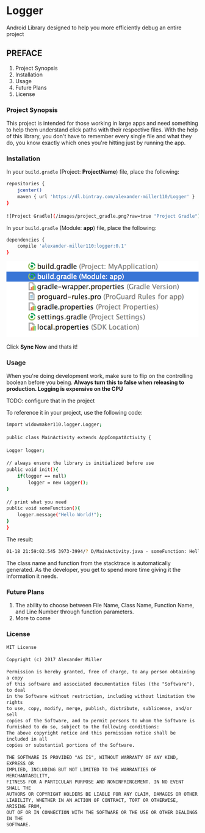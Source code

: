 # Logger
Android Library designed to help you more efficiently debug an entire project

## PREFACE ##
1. Project Synopsis 
2. Installation
3. Usage
4. Future Plans
5. License

### Project Synopsis ###

This project is intended for those working in large apps and need something to help them understand click paths with their respective files. With the help of this library, you don't have to remember every single file and what they do, you know exactly which ones you're hitting just by running the app.

### Installation ###

In your ```build.gradle``` (Project: **ProjectName**) file, place the following:
```sh
repositories { 
    jcenter()
    maven { url 'https://dl.bintray.com/alexander-miller110/Logger' }
}

![Project Gradle](/images/project_gradle.png?raw=true "Project Gradle")

```
In your ```build.gradle``` (Module: **app**) file, place the following:
```sh
dependencies {
    compile 'alexander-miller110:logger:0.1'
}
```
![App Gradle](/images/app_gradle.png?raw=true "App Gradle")

Click **Sync Now** and thats it!

### Usage ###

When you're doing development work, make sure to flip on the controlling boolean before you being. **Always turn this to false when releasing to production. Logging is expensive on the CPU**

TODO: configure that in the project

To reference it in your project, use the following code:
```sh
import widowmaker110.logger.Logger;

public class MainActivity extends AppCompatActivity {

Logger logger;

// always ensure the library is initialized before use
public void init(){
    if(logger == null)
        logger = new Logger();
}

// print what you need
public void someFunction(){
    logger.message("Hello World!");
}
}
```

The result:
```sh
01-18 21:59:02.545 3973-3994/? D/MainActivity.java - someFunction: Hello World!
```

The class name and function from the stacktrace is automatically generated. As the developer, you get to spend more time giving it the information it needs.

### Future Plans ###

1. The ability to choose between File Name, Class Name, Function Name, and Line Number through function parameters.
2. More to come

### License ###
```
MIT License

Copyright (c) 2017 Alexander Miller

Permission is hereby granted, free of charge, to any person obtaining a copy
of this software and associated documentation files (the "Software"), to deal
in the Software without restriction, including without limitation the rights
to use, copy, modify, merge, publish, distribute, sublicense, and/or sell
copies of the Software, and to permit persons to whom the Software is
furnished to do so, subject to the following conditions:
The above copyright notice and this permission notice shall be included in all
copies or substantial portions of the Software.

THE SOFTWARE IS PROVIDED "AS IS", WITHOUT WARRANTY OF ANY KIND, EXPRESS OR
IMPLIED, INCLUDING BUT NOT LIMITED TO THE WARRANTIES OF MERCHANTABILITY,
FITNESS FOR A PARTICULAR PURPOSE AND NONINFRINGEMENT. IN NO EVENT SHALL THE
AUTHORS OR COPYRIGHT HOLDERS BE LIABLE FOR ANY CLAIM, DAMAGES OR OTHER
LIABILITY, WHETHER IN AN ACTION OF CONTRACT, TORT OR OTHERWISE, ARISING FROM,
OUT OF OR IN CONNECTION WITH THE SOFTWARE OR THE USE OR OTHER DEALINGS IN THE
SOFTWARE.
```

